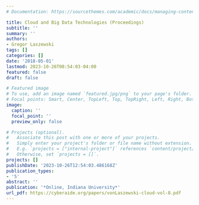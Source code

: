```yaml
---
# Documentation: https://sourcethemes.com/academic/docs/managing-content/

title: Cloud and Big Data Technologies (Proceedings)
subtitle: ''
summary: ''
authors:
- Gregor Laszewski
tags: []
categories: []
date: '2018-05-01'
lastmod: 2023-10-26T08:54:03-04:00
featured: false
draft: false

# Featured image
# To use, add an image named `featured.jpg/png` to your page's folder.
# Focal points: Smart, Center, TopLeft, Top, TopRight, Left, Right, BottomLeft, Bottom, BottomRight.
image:
  caption: ''
  focal_point: ''
  preview_only: false

# Projects (optional).
#   Associate this post with one or more of your projects.
#   Simply enter your project's folder or file name without extension.
#   E.g. `projects = ["internal-project"]` references `content/project/deep-learning/index.md`.
#   Otherwise, set `projects = []`.
projects: []
publishDate: '2023-10-26T12:54:03.486168Z'
publication_types:
- '5'
abstract: ''
publication: '*Online, Indiana University*'
url_pdf: https://cyberaide.org/papers/vonLaszewski-cloud-vol-8.pdf
---
```

